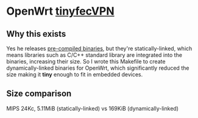 # OpenWrt [tinyfecVPN](https://github.com/wangyu-/tinyfecVPN)

Why this exists
---
Yes he releases [pre-compiled binaries](https://github.com/wangyu-/tinyfecVPN/releases), but they're statically-linked, which means libraries such as C/C++ standard library are integrated into the binaries, increasing their size. So I wrote this Makefile to create dynamically-linked binaries for OpenWrt, which significantly reduced the size making it **tiny** enough to fit in embedded devices.

Size comparison
---
MIPS 24Kc, 5.11MiB (statically-linked) vs 169KiB (dynamically-linked)
